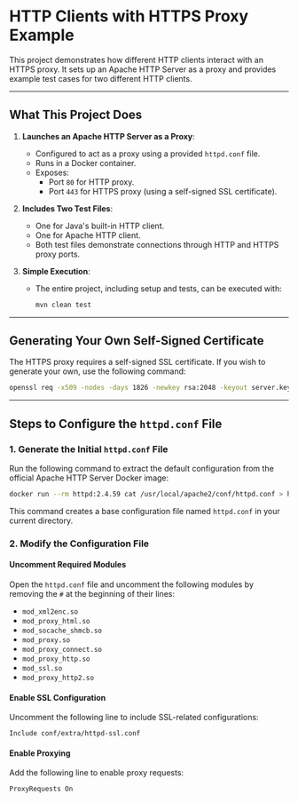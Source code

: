 # HTTP Clients with HTTPS Proxy Example

This project demonstrates how different HTTP clients interact with an HTTPS proxy. It sets up an Apache HTTP Server as a proxy and provides example test cases for two different HTTP clients.

---

## What This Project Does

1. **Launches an Apache HTTP Server as a Proxy**:
    - Configured to act as a proxy using a provided `httpd.conf` file.
    - Runs in a Docker container.
    - Exposes:
        - Port `80` for HTTP proxy.
        - Port `443` for HTTPS proxy (using a self-signed SSL certificate).

2. **Includes Two Test Files**:
    - One for Java's built-in HTTP client.
    - One for Apache HTTP client.
    - Both test files demonstrate connections through HTTP and HTTPS proxy ports.

3. **Simple Execution**:
    - The entire project, including setup and tests, can be executed with:
      ```bash
      mvn clean test
      ```

---

## Generating Your Own Self-Signed Certificate

The HTTPS proxy requires a self-signed SSL certificate. If you wish to generate your own, use the following command:

```bash
openssl req -x509 -nodes -days 1826 -newkey rsa:2048 -keyout server.key -out server.crt
```

---

## Steps to Configure the `httpd.conf` File

### 1. Generate the Initial `httpd.conf` File
Run the following command to extract the default configuration from the official Apache HTTP Server Docker image:

```bash
docker run --rm httpd:2.4.59 cat /usr/local/apache2/conf/httpd.conf > httpd.conf
```

This command creates a base configuration file named `httpd.conf` in your current directory.

### 2. Modify the Configuration File

#### **Uncomment Required Modules**

Open the `httpd.conf` file and uncomment the following modules by removing the `#` at the beginning of their lines:

- `mod_xml2enc.so`
- `mod_proxy_html.so`
- `mod_socache_shmcb.so`
- `mod_proxy.so`
- `mod_proxy_connect.so`
- `mod_proxy_http.so`
- `mod_ssl.so`
- `mod_proxy_http2.so`

#### **Enable SSL Configuration**

Uncomment the following line to include SSL-related configurations:

```
Include conf/extra/httpd-ssl.conf
```

#### **Enable Proxying**

Add the following line to enable proxy requests:

```
ProxyRequests On
```

